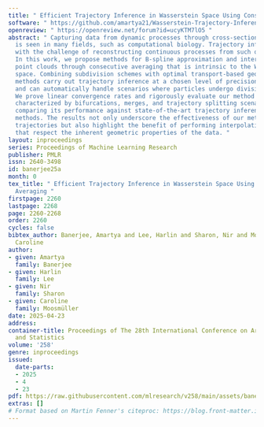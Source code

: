 ```yaml
---
title: " Efficient Trajectory Inference in Wasserstein Space Using Consecutive Averaging "
software: " https://github.com/amartya21/Wasserstein-Trajectory-Inference "
openreview: " https://openreview.net/forum?id=ucyKTM7lO5 "
abstract: " Capturing data from dynamic processes through cross-sectional measurements
  is seen in many fields, such as computational biology. Trajectory inference deals
  with the challenge of reconstructing continuous processes from such observations.
  In this work, we propose methods for B-spline approximation and interpolation of
  point clouds through consecutive averaging that is intrinsic to the Wasserstein
  space. Combining subdivision schemes with optimal transport-based geodesic, our
  methods carry out trajectory inference at a chosen level of precision and smoothness,
  and can automatically handle scenarios where particles undergo division over time.
  We prove linear convergence rates and rigorously evaluate our method on cell data
  characterized by bifurcations, merges, and trajectory splitting scenarios like \\emph{supercells},
  comparing its performance against state-of-the-art trajectory inference and interpolation
  methods. The results not only underscore the effectiveness of our method in inferring
  trajectories but also highlight the benefit of performing interpolation and approximation
  that respect the inherent geometric properties of the data. "
layout: inproceedings
series: Proceedings of Machine Learning Research
publisher: PMLR
issn: 2640-3498
id: banerjee25a
month: 0
tex_title: " Efficient Trajectory Inference in Wasserstein Space Using Consecutive
  Averaging "
firstpage: 2260
lastpage: 2268
page: 2260-2268
order: 2260
cycles: false
bibtex_author: Banerjee, Amartya and Lee, Harlin and Sharon, Nir and Moosm{\"u}ller,
  Caroline
author:
- given: Amartya
  family: Banerjee
- given: Harlin
  family: Lee
- given: Nir
  family: Sharon
- given: Caroline
  family: Moosmüller
date: 2025-04-23
address:
container-title: Proceedings of The 28th International Conference on Artificial Intelligence
  and Statistics
volume: '258'
genre: inproceedings
issued:
  date-parts:
  - 2025
  - 4
  - 23
pdf: https://raw.githubusercontent.com/mlresearch/v258/main/assets/banerjee25a/banerjee25a.pdf
extras: []
# Format based on Martin Fenner's citeproc: https://blog.front-matter.io/posts/citeproc-yaml-for-bibliographies/
---
```

